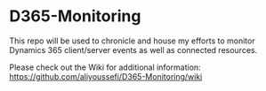 # D365-Monitoring
This repo will be used to chronicle and house my efforts to monitor Dynamics 365 client/server events as well as connected resources.

Please check out the Wiki for additional information: https://github.com/aliyoussefi/D365-Monitoring/wiki



